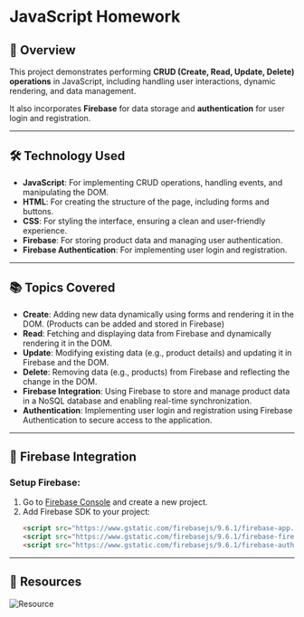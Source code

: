 # JavaScript Homework

## 📖 Overview
This project demonstrates performing **CRUD (Create, Read, Update, Delete) operations** in JavaScript, including handling user interactions, dynamic rendering, and data management.

It also incorporates **Firebase** for data storage and **authentication** for user login and registration.

---

## 🛠️ Technology Used
- **JavaScript**: For implementing CRUD operations, handling events, and manipulating the DOM.
- **HTML**: For creating the structure of the page, including forms and buttons.
- **CSS**: For styling the interface, ensuring a clean and user-friendly experience.
- **Firebase**: For storing product data and managing user authentication.
- **Firebase Authentication**: For implementing user login and registration.

---

## 📚 Topics Covered
- **Create**: Adding new data dynamically using forms and rendering it in the DOM. (Products can be added and stored in Firebase)
- **Read**: Fetching and displaying data from Firebase and dynamically rendering it in the DOM.
- **Update**: Modifying existing data (e.g., product details) and updating it in Firebase and the DOM.
- **Delete**: Removing data (e.g., products) from Firebase and reflecting the change in the DOM.
- **Firebase Integration**: Using Firebase to store and manage product data in a NoSQL database and enabling real-time synchronization.
- **Authentication**: Implementing user login and registration using Firebase Authentication to secure access to the application.

---

## 🔑 Firebase Integration

### Setup Firebase:
1. Go to [Firebase Console](https://console.firebase.google.com/) and create a new project.
2. Add Firebase SDK to your project:
   ```html
   <script src="https://www.gstatic.com/firebasejs/9.6.1/firebase-app.js"></script>
   <script src="https://www.gstatic.com/firebasejs/9.6.1/firebase-firestore.js"></script>
   <script src="https://www.gstatic.com/firebasejs/9.6.1/firebase-auth.js"></script>

---

## 📸 Resources
![Resource](https://drive.google.com/uc?export=view&id=1M-1higuBY9YmiaU1MTL_8ofgNMQFTuG4)
